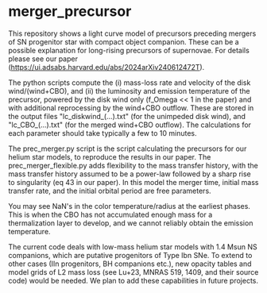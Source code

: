 # merger_precursor
This repository shows a light curve model of precursors preceding mergers of SN progenitor star with compact object companion. These can be a possible explanation for long-rising precursors of supernovae. For details please see our paper (https://ui.adsabs.harvard.edu/abs/2024arXiv240612472T).

The python scripts compute the (i) mass-loss rate and velocity of the disk wind/(wind+CBO), and (ii) the luminosity and emission temperature of the precursor, powered by the disk wind only (f_Omega << 1 in the paper) and with additional reprocessing by the wind+CBO outflow. These are stored in the output files "lc_diskwind_(...).txt" (for the unimpeded disk wind), and "lc_CBO_(...).txt" (for the merged wind+CBO outflow). The calculations for each parameter should take typically a few to 10 minutes.

The prec_merger.py script is the script calculating the precursors for our helium star models, to reproduce the results in our paper. The prec_merger_flexible.py adds flexibility to the mass transfer history, with the mass transfer history assumed to be a power-law followed by a sharp rise to singularity (eq 43 in our paper). In this model the merger time, initial mass transfer rate, and the initial orbital period are free parameters.

You may see NaN's in the color temperature/radius at the earliest phases. This is when the CBO has not accumulated enough mass for a thermalization layer to develop, and we cannot reliably obtain the emission temperature. 

The current code deals with low-mass helium star models with 1.4 Msun NS companions, which are putative progenitors of Type Ibn SNe. To extend to other cases (IIn progenitors, BH companions etc.), new opacity tables and model grids of L2 mass loss (see Lu+23, MNRAS 519, 1409, and their source code) would be needed. We plan to add these capabilities in future projects.

